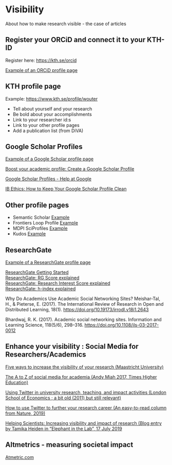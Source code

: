 # Visibility
 About how to make research visible - the case of articles

## Register your ORCiD and connect it to your KTH-ID

Register here: https://kth.se/orcid

[Example of an ORCiD profile page](https://orcid.org/0000-0002-4858-8056)     

## KTH profile page     

Example: https://www.kth.se/profile/wouter  
 - Tell about yourself and your research
 - Be bold about your accomplishments
 - Link to your researcher id:s
 - Link to your other profile pages
 - Add a publication list (from DiVA)

## Google Scholar Profiles

[Example of a Google Scholar profile page](https://scholar.google.com/citations?user=s8NSQyMAAAAJ&hl=en&oi=ao)     

[Boost your academic profile: Create a Google Scholar Profile](https://libguides.reading.ac.uk/boost/google-scholar-profile)     

[Google Scholar Profiles - Help at Google](https://scholar.google.com/intl/en/scholar/citations.html#overview)     

[IB Ethics: How to Keep Your Google Scholar Profile Clean](https://www.aib.world/ethics-blog/ib-ethics-how-to-keep-your-google-scholar-profile-clean/)

## Other profile pages

- Semantic Scholar [Example](https://www.semanticscholar.org/author/Wouter-van-der-Wijngaart/3010740)    
- Frontiers Loop Profile [Example](https://loop.frontiersin.org/people/69/overview)    
- MDPI SciProfiles [Example](https://sciprofiles.com/profile/saladino)    
- Kudos [Example](https://www.growkudos.com/profile/mats_magnusson)

## ResearchGate

[Example of a ResearchGate profile page](https://www.researchgate.net/profile/Wouter-Wijngaart)       

[ResearchGate Getting Started](https://explore.researchgate.net/display/support/Getting+started)     
[ResearchGate: RG Score explained](https://explore.researchgate.net/display/support/RG+Score)     
[ResearchGate: Research Interest Score explained](https://explore.researchgate.net/display/support/Research+Interest)     
[ResearchGate: h-index explained](https://explore.researchgate.net/display/support/h-index)     

Why Do Academics Use Academic Social Networking Sites?  Meishar-Tal, H., & Pieterse, E. (2017). The International Review of Research in Open and Distributed Learning, 18(1). https://doi.org/10.19173/irrodl.v18i1.2643

Bhardwaj, R. K. (2017). Academic social networking sites. Information and Learning Science, 118(5/6), 298–316. https://doi.org/10.1108/ils-03-2017-0012

## Enhance your visibility : Social Media for Researchers/Academics

[Five ways to increase the visibility of your research  (Maastricht University)](https://library.maastrichtuniversity.nl/five-ways-increase-visibility-research/)     

[The A to Z of social media for academia  (Andy Miah 2017, Times Higher Education)](https://www.timeshighereducation.com/a-z-social-media)     

[Using Twitter in university research, teaching, and impact activities (London School of Economics ; a bit old (2011) but still relevant)](https://blogs.lse.ac.uk/impactofsocialsciences/files/2011/11/Published-Twitter_Guide_Sept_2011.pdf)     

[How to use Twitter to further your research career  (An easy-to-read column from Nature, 2019)](https://www.nature.com/articles/d41586-019-00535-w)     

[Helping Scientists: Increasing visibility and impact of research  (Blog entry by Tamika Heiden in “Elephant in the Lab”, 17 July 2019](https://elephantinthelab.org/helping-scientists-increasing-visibility-and-impact-of-research/)     

 
##  Altmetrics - measuring societal impact

[Atmetric.com](https://www.altmetric.com/)     

